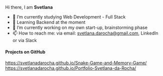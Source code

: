 Hi there, I am **Svetlana**

- 🔭 I’m currently studying Web Development - Full Stack
- 🌱 Learning Backend at the moment 
- 👯 I’m currently working on my own start-up, brainstorming phase
- 📫 How to reach me: via email: svetlana.darocha@gmail.com, LinkedIn or via Slack
  
#### Projects on GitHub

https://svetlanadarocha.github.io/Snake-Game-and-Memory-Game/
https://svetlanadarocha.github.io/Portfolio-Svetlana-da-Rocha/


